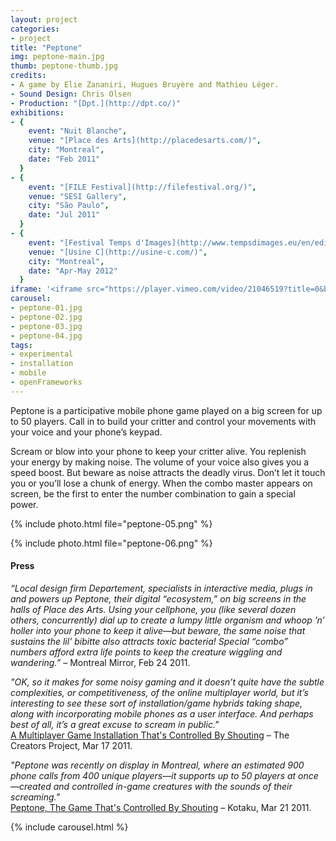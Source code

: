 ```yaml
---
layout:	project
categories:
- project
title: "Peptone"
img: peptone-main.jpg
thumb: peptone-thumb.jpg
credits:
- A game by Elie Zananiri, Hugues Bruyère and Mathieu Léger.
- Sound Design: Chris Olsen
- Production: "[Dpt.](http://dpt.co/)"
exhibitions:
- {
	event: "Nuit Blanche",
	venue: "[Place des Arts](http://placedesarts.com/)",
	city: "Montreal",
	date: "Feb 2011"
  }
- {
	event: "[FILE Festival](http://filefestival.org/)",
	venue: "SESI Gallery",
	city: "São Paulo",
	date: "Jul 2011"
  }
- {
	event: "[Festival Temps d'Images](http://www.tempsdimages.eu/en/editions/4/events/306)",
	venue: "[Usine C](http://usine-c.com/)",
	city: "Montreal",
	date: "Apr-May 2012"
  }
iframe: '<iframe src="https://player.vimeo.com/video/21046519?title=0&byline=0&portrait=0" width="945" height="402" frameborder="0" webkitallowfullscreen mozallowfullscreen allowfullscreen></iframe>'
carousel:
- peptone-01.jpg
- peptone-02.jpg
- peptone-03.jpg
- peptone-04.jpg
tags:
- experimental
- installation
- mobile
- openFrameworks
---
```

Peptone is a participative mobile phone game played on a big screen for up to 50 players. Call in to build your critter and control your movements with your voice and your phone’s keypad.

Scream or blow into your phone to keep your critter alive. You replenish your energy by making noise. The volume of your voice also gives you a speed boost. But beware as noise attracts the deadly virus. Don’t let it touch you or you’ll lose a chunk of energy. When the combo master appears on screen, be the first to enter the number combination to gain a special power.

{% include photo.html file="peptone-05.png" %}


{% include photo.html file="peptone-06.png" %}

#### Press

_“Local design firm Departement, specialists in interactive media, plugs in and powers up Peptone, their digital “ecosystem,” on big screens in the halls of Place des Arts. Using your cellphone, you (like several dozen others, concurrently) dial up to create a lumpy little organism and whoop ’n’ holler into your phone to keep it alive—but beware, the same noise that sustains the lil’ bibitte also attracts toxic bacteria! Special “combo” numbers afford extra life points to keep the creature wiggling and wandering.”_ – Montreal Mirror, Feb 24 2011.

_"OK, so it makes for some noisy gaming and it doesn’t quite have the subtle complexities, or competitiveness, of the online multiplayer world, but it’s interesting to see these sort of installation/game hybrids taking shape, along with incorporating mobile phones as a user interface. And perhaps best of all, it’s a great excuse to scream in public."_  
[A Multiplayer Game Installation That's Controlled By Shouting](http://thecreatorsproject.vice.com/blog/a-multiplayer-game-installation-thats-controlled-by-shouting) – The Creators Project, Mar 17 2011.

_"Peptone was recently on display in Montreal, where an estimated 900 phone calls from 400 unique players—it supports up to 50 players at once—created and controlled in-game creatures with the sounds of their screaming."_  
[Peptone, The Game That's Controlled By Shouting](http://kotaku.com/5784198/peptone-a-multiplayer-game-installation-thats-controlled-by-shouting) – Kotaku, Mar 21 2011.

{% include carousel.html %}

